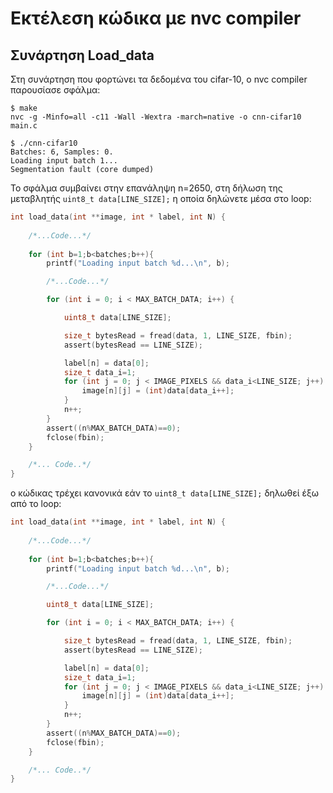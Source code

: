 # Εκτέλεση κώδικα με nvc compiler

## Συνάρτηση Load_data

Στη συνάρτηση που φορτώνει τα δεδομένα του cifar-10, ο nvc compiler παρουσίασε σφάλμα:

```
$ make
nvc -g -Minfo=all -c11 -Wall -Wextra -march=native -o cnn-cifar10 main.c

$ ./cnn-cifar10 
Batches: 6, Samples: 0.
Loading input batch 1...
Segmentation fault (core dumped)
```

Το σφάλμα συμβαίνει στην επανάληψη n=2650, στη δήλωση της μεταβλητής `uint8_t data[LINE_SIZE];` η οποία δηλώνετε μέσα στο loop:
```c
int load_data(int **image, int * label, int N) {
    
    /*...Code...*/
    
    for (int b=1;b<batches;b++){
        printf("Loading input batch %d...\n", b);

        /*...Code...*/

        for (int i = 0; i < MAX_BATCH_DATA; i++) {

            uint8_t data[LINE_SIZE];

            size_t bytesRead = fread(data, 1, LINE_SIZE, fbin);
            assert(bytesRead == LINE_SIZE);

            label[n] = data[0];
            size_t data_i=1;
            for (int j = 0; j < IMAGE_PIXELS && data_i<LINE_SIZE; j++) {
                image[n][j] = (int)data[data_i++];
            }
            n++;
        }
        assert((n%MAX_BATCH_DATA)==0);
        fclose(fbin);
    }

    /*... Code..*/
}
```

ο κώδικας τρέχει κανονικά εάν το `uint8_t data[LINE_SIZE];` δηλωθεί έξω από το loop:

```c
int load_data(int **image, int * label, int N) {
    
    /*...Code...*/
    
    for (int b=1;b<batches;b++){
        printf("Loading input batch %d...\n", b);

        /*...Code...*/

        uint8_t data[LINE_SIZE];

        for (int i = 0; i < MAX_BATCH_DATA; i++) {

            size_t bytesRead = fread(data, 1, LINE_SIZE, fbin);
            assert(bytesRead == LINE_SIZE);

            label[n] = data[0];
            size_t data_i=1;
            for (int j = 0; j < IMAGE_PIXELS && data_i<LINE_SIZE; j++) {
                image[n][j] = (int)data[data_i++];
            }
            n++;
        }
        assert((n%MAX_BATCH_DATA)==0);
        fclose(fbin);
    }

    /*... Code..*/
}
```